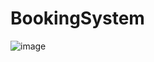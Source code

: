 # BookingSystem

![image](https://github.com/user-attachments/assets/8c924beb-ebfb-47b6-8097-e2e30ccee17a)

